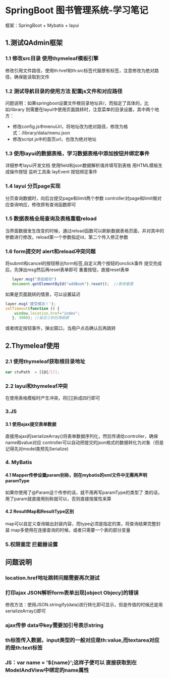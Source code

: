 # SpringBoot 图书管理系统-学习笔记
框架：SpringBoot + Mybatis + layui

## 1.测试QAdmin框架
### 1.1 修改src目录 使用thymeleaf模板引擎

修改引用文件路径，使用th:href和th:src标签代替原有标签，注意修改为绝对路径，确保能读取到文件

### 1.2 测试导航目录的使用方法 配置js文件和对应路径
问题说明：如果springboot设置文件根目录地址非/，而指定了具体的，比如/library
则需要在layui中使用页面跳转时，注意菜单的目录设置，其中两个地方：
* 修改config.js中menuUrl，将地址改为绝对路径，修改为格式：/library/data/menu.json
* 修改script.js中的首页url，也改为绝对地址

### 1.3 使用layui的数据表格，学习数据表格中添加按钮并绑定事件
详细参考layui开发文档
使用field和json数据解析值并填写到表格
用HTML模板生成操作按钮
监听工具条 layEvent 按钮绑定事件

### 1.4 layui 分页page实现
分页查询数据时，向后台提交page和limit两个参数
controller对page和limit做对应查询响应，修改原有查询函数即可

### 1.5 数据表格全局查询及表格重载reload
当界面数据发生改变的时候，通过reload函数可以刷新数据表格页面，并对其中的参数进行修改，reload第一个参数指定id，第二个传入修正参数

### 1.6 form提交时 alert和reload冲突问题
将submit和cancel的按钮移出form标签,自定义两个按钮的onclick事件
提交完成后，先弹出msg然后再reset表单即可
重置按钮，直接reset表单

```javascript
   layer.msg("添加成功")
   document.getElementById("addBook").reset();  //表单重置   
```
如果是页面跳转的情景，可以设置延迟
```javascript
layer.msg('提交成功！');
setTimeout(function () {
    window.location.href="index";
   }, 3000); //延迟三秒后再刷新
```
或者绑定按钮事件，弹出窗口，当用户点击确认后再跳转

## 2.Thymeleaf使用
### 2.1 使用thymeleaf获取根目录地址

```javascript
var ctxPath  = [[@{/}]];
```

### 2.2 layui和thymeleaf冲突
在使用表格模板时产生冲突，将[[]]拆成四行即可

### 3.JS
#### 3.1 使用ajax提交表单数据
直接用ajax的serializeArray()将表单数据序列化，然后传递给controller，确保name和value对应
controller可以自动把提交的json格式的数据转化为对象（但是记得先对model类预先Serialize)

### 4. MyBatis
#### 4.1 Mapper传参设置param别称，则在mybatis的xml文件中无需再声明paramType
如果你使用了@Param这个传参的话，就不用再写paramType的类型了
类的话，用了param就直接用别称就可以，否则直接按属性来算

#### 4.2 ResultMap和ResultType区别
map可以自定义查询输出封装内容，而type必须是指定的类，将查询结果完整封装
map多使用在连接查询的时候，或者只需要一个表的部分变量


### 5.权限鉴定 拦截器设置


## 问题说明
### location.href地址跳转问题需要再次测试

### 打印ajax JSON解析form表单出现[object Objecy]的错误
修改方法：使用JSON.stringify(data)进行转化即可显示，但是传值的时候还是用serializeArray()即可

### ajax传参 data中key需要加引号表示string

### th标签传入数据，input类型的一般对应是th:value,而textarea对应的是th:text标签

### JS：var name = '${name}';这样子便可以 直接获取到在ModelAndView中绑定的name属性